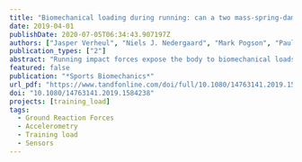 ```yaml
---
title: "Biomechanical loading during running: can a two mass-spring-damper model be used to evaluate ground reaction forces for high-intensity tasks?"
date: 2019-04-01
publishDate: 2020-07-05T06:34:43.907197Z
authors: ["Jasper Verheul", "Niels J. Nedergaard", "Mark Pogson", "Paulo Lisboa", "Warren Gregson", "Jos Vanrenterghem", "Mark A. Robinson"]
publication_types: ["2"]
abstract: "Running impact forces expose the body to biomechanical loads leading to beneﬁcial adaptations, but also risk of injury. Highintensity running tasks, especially, are deemed highly demanding for the musculoskeletal system, but loads experienced during these actions are not well understood. To eventually predict GRF and understand the biomechanical loads experienced during such activities in greater detail, this study aimed to (1) examine the feasibility of using a simple two mass-spring-damper model, based on eight model parameters, to reproduce ground reaction forces (GRFs) for high-intensity running tasks and (2) verify whether the required model parameters were physically meaningful. This model was used to reproduce GRFs for rapid accelerations and decelerations, constant speed running and maximal sprints. GRF proﬁles and impulses could be reproduced with low to very low errors across tasks, but subtler loading characteristics (impact peaks, loading rate) were modelled less accurately. Moreover, required model parameters varied strongly between trials and had minimal physical meaning. These results show that although a two mass-spring-damper model can be used to reproduce overall GRFs for high-intensity running tasks, the application of this simple model for predicting GRFs in the ﬁeld and/or understanding the biomechanical demands of training in greater detail is likely limited."
featured: false
publication: "*Sports Biomechanics*"
url_pdf: "https://www.tandfonline.com/doi/full/10.1080/14763141.2019.1584238"
doi: "10.1080/14763141.2019.1584238"
projects: [training_load]
tags:
  - Ground Reaction Forces
  - Accelerometry
  - Training load
  - Sensors
---
```

